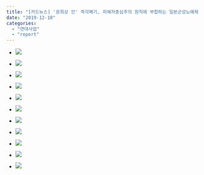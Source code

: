 ```yaml
---
title: "[카드뉴스] '문희상 안' 즉각폐기, 피해자중심주의 원칙에 부합하는 일본군성노예제 문제해결을 촉구하는 세계시민선언"
date: "2019-12-10"
categories: 
  - "연대사업"
  - "report"
---
```


- ![](https://womenandwar.net/kr/wp-content/uploads/2019/12/슬라이드1-1024x576.jpg)
    
- ![](https://womenandwar.net/kr/wp-content/uploads/2019/12/슬라이드2-1024x576.jpg)
    
- ![](https://womenandwar.net/kr/wp-content/uploads/2019/12/슬라이드3-1024x576.jpg)
    
- ![](https://womenandwar.net/kr/wp-content/uploads/2019/12/슬라이드4-1024x576.jpg)
    
- ![](https://womenandwar.net/kr/wp-content/uploads/2019/12/슬라이드5-1024x576.jpg)
    
- ![](https://womenandwar.net/kr/wp-content/uploads/2019/12/슬라이드6-1024x576.jpg)
    
- ![](https://womenandwar.net/kr/wp-content/uploads/2019/12/슬라이드7-1024x576.jpg)
    
- ![](https://womenandwar.net/kr/wp-content/uploads/2019/12/슬라이드8-1024x576.jpg)
    
- ![](https://womenandwar.net/kr/wp-content/uploads/2019/12/슬라이드9-1024x576.jpg)
    
- ![](https://womenandwar.net/kr/wp-content/uploads/2019/12/슬라이드10-1024x576.jpg)
    
- ![](https://womenandwar.net/kr/wp-content/uploads/2019/12/슬라이드11-1024x576.jpg)
